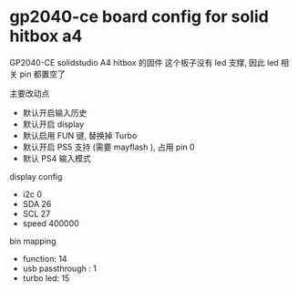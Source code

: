 # gp2040-ce board config for solid hitbox a4

GP2040-CE solidstudio A4 hitbox 的固件
这个板子没有 led 支撑, 因此 led 相关 pin 都置空了

主要改动点

* 默认开启输入历史
* 默认开启 display
* 默认启用 FUN 键, 替换掉 Turbo
* 默认开启 PS5 支持 (需要 mayflash ), 占用 pin 0
* 默认 PS4 输入模式

display config

* i2c 0 
* SDA 26
* SCL 27
* speed 400000

bin mapping

* function: 14
* usb passthrough :  1
* turbo led: 15


